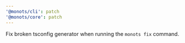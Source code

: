 ```yaml
---
'@monots/cli': patch
'@monots/core': patch
---
```


Fix broken tsconfig generator when running the `monots fix` command.
